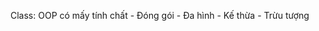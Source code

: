 Class: 
    OOP có mấy tính chất
        - Đóng gói
        - Đa hình
        - Kế thừa 
        - Trừu tượng